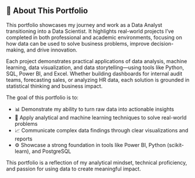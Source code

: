 ## 📂 About This Portfolio

This portfolio showcases my journey and work as a Data Analyst transitioning into a Data Scientist. It highlights real-world projects I’ve completed in both professional and academic environments, focusing on how data can be used to solve business problems, improve decision-making, and drive innovation.

Each project demonstrates practical applications of data analysis, machine learning, data visualization, and data storytelling—using tools like Python, SQL, Power BI, and Excel. Whether building dashboards for internal audit teams, forecasting sales, or analyzing HR data, each solution is grounded in statistical thinking and business impact.

The goal of this portfolio is to:
- 📊 Demonstrate my ability to turn raw data into actionable insights
- 🧠 Apply analytical and machine learning techniques to solve real-world problems
- 📈 Communicate complex data findings through clear visualizations and reports
- ⚙️ Showcase a strong foundation in tools like Power BI, Python (scikit-learn), and PostgreSQL

This portfolio is a reflection of my analytical mindset, technical proficiency, and passion for using data to create meaningful impact.
